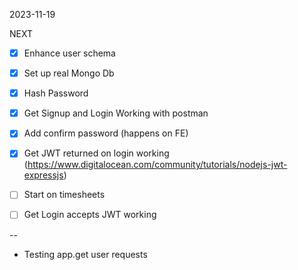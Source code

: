 2023-11-19

NEXT

- [X] Enhance user schema
- [X] Set up real Mongo Db
- [X] Hash Password
- [X] Get Signup and Login Working with postman
- [X] Add confirm password (happens on FE)
- [X] Get JWT returned on login working (https://www.digitalocean.com/community/tutorials/nodejs-jwt-expressjs)
- [ ] Start on timesheets
- [ ] Get Login accepts JWT working


--
- Testing app.get user requests
